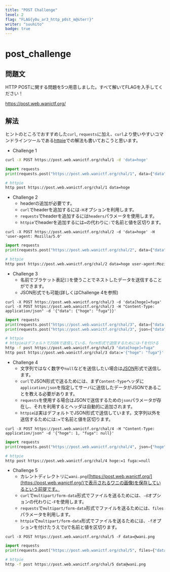 ```yaml
---
title: "POST Challenge"
level: 2
flag: "FLAG{y0u_ar3_http_p0st_m@ster!}"
writer: "suuhito"
badge: true
---
```


# post_challenge

## 問題文
HTTP POSTに関する問題を5つ用意しました。すべて解いてFLAGを入手してください！

<https://post.web.wanictf.org/>

## 解法
ヒントのところでおすすめした`curl`, `requests`に加え、`curl`より使いやすいコマンドラインツールである[httpie](https://httpie.io/cli)での解法も書いておこうと思います。
* Challenge 1
```sh
curl -X POST https://post.web.wanictf.org/chal/1 -d 'data=hoge'
```
```python
import requests
print(requests.post("https://post.web.wanictf.org/chal/1", data={"data": "hoge"}).text)
```
```sh
# httpie
http post https://post.web.wanictf.org/chal/1 data=hoge
```

* Challenge 2
  * headerの追加が必要です。
  * `curl`でheaderを追加するには`-H`オプションを利用します。
  * `requests`でheaderを追加するには`headers`パラメータを使用します。
  * `httpie`でheaderを追加するには`=`の代わりに`:`で名前と値を区切ります。
```
curl -X POST https://post.web.wanictf.org/chal/2 -d 'data=hoge' -H 'user-agent: Mozilla/5.0'
```
```python
import requests
print(requests.post("https://post.web.wanictf.org/chal/2", data={"data": "hoge"}, headers={"user-agent": "Mozilla/5.0"}).text)
```
```sh
# httpie
http post https://post.web.wanictf.org/chal/2 data=hoge user-agent:Mozilla/5.0
```

* Challenge 3
  * 名前でブラケット表記`[]`を使うことでネストしたデータを送信することができます。
  * JSON形式でも可能(詳しくはChallenge 4を参照)
```
curl -X POST https://post.web.wanictf.org/chal/3 -d 'data[hoge]=fuga'
curl -X POST https://post.web.wanictf.org/chal/3 -H "Content-Type: application/json" -d '{"data": {"hoge": "fuga"}}'
```
```python
import requests
print(requests.post("https://post.web.wanictf.org/chal/3", data={"data[hoge]": "fuga"}).text)
print(requests.post("https://post.web.wanictf.org/chal/3", json={"data": {"hoge": "fuga"}}).text)
```
```sh
# httpie
# httpieはデフォルトでJSONで送信している、form形式で送信するためには-fを付ける
http -f post https://post.web.wanictf.org/chal/3 "data[hoge]=fuga"
http post https://post.web.wanictf.org/chal/3 data:='{"hoge": "fuga"}'
```

* Challenge 4
  * 文字列ではなく数字や`null`などを送信したい場合は[JSON](https://developer.mozilla.org/ja/docs/Web/JavaScript/Reference/Global_Objects/JSON)形式で送信します。
  * `curl`でJSON形式で送るためには、まず`Content-Type`ヘッダに`application/json`を指定してサーバに送信したデータがJSONであることを教える必要があります。
  * `requests`を使用する場合はJSONで送信するための`json`パラメータが存在し、それを利用するとヘッダは自動的に追加されます。
  * `httpie`は実はデフォルトでJSON形式で送信しています。文字列以外を送信するためには`:=`で名前と値を区切ります。
```
curl -X POST https://post.web.wanictf.org/chal/4 -H "Content-Type: application/json" -d '{"hoge": 1, "fuga": null}'
```
```python
import requests
print(requests.post("https://post.web.wanictf.org/chal/4", json={"hoge": 1, "fuga": None}).text)
```
```sh
# httpie
http post https://post.web.wanictf.org/chal/4 hoge:=1 fuga:=null
```

* Challenge 5
  * カレントディレクトリに`wani.png`([https://post.web.wanictf.org/](https://post.web.wanictf.org/)で表示されるワニの画像)を保存しているという前提です。
  * `curl`で`multipart/form-data`形式でファイルを送るためには、`-d`オプションの代わりに`-F`を使用します。
  * `requests`で`multipart/form-data`形式でファイルを送るためには、`files`パラメータを利用します。
  * `httpie`で`multipart/form-data`形式でファイルを送るためには、`-f`オプションを付けたうえで`@`で名前と値を区切ります。
```
curl -X POST https://post.web.wanictf.org/chal/5 -F data=@wani.png
```
```python
import requests
print(requests.post("https://post.web.wanictf.org/chal/5", files={"data": open("wani.png", "rb")}).text)
```
```sh
# httpie
http -f post https://post.web.wanictf.org/chal/5 data@wani.png
```
